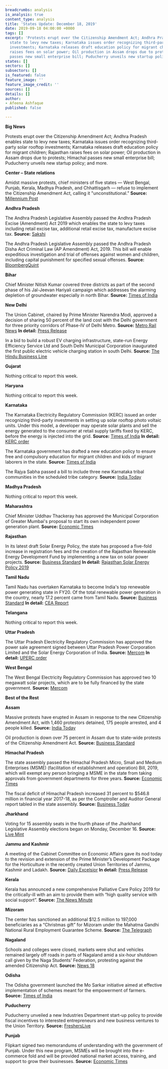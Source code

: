 ```yaml
---
breadcrumbs: analysis
is_analysis: true
content_type: analysis
title: 'States Update: December 18, 2019'
date: 2019-09-18 04:00:00 +0000
tags: []
excerpt: 'Protests erupt over the Citizenship Amendment Act; Andhra Pradesh enables
  state to levy new taxes; Karnataka issues order recognizing third-party solar rooftop
  investments; Karnataka releases draft education policy for migrant children; Rajasthan
  raises fees on solar power; Oil production in Assam drops due to protests; Himachal
  passes new small enterprise bill; Puducherry unveils new startup policy; and more. '
states: []
sectors: []
subsectors: []
is_featured: false
feature_image: ''
feature_image_credit: ''
sources: []
details: []
author:
- Afeena Ashfaque
published: false

---
```

**Big News**

Protests erupt over the Citizenship Amendment Act; Andhra Pradesh enables state to levy new taxes; Karnataka issues order recognizing third-party solar rooftop investments; Karnataka releases draft education policy for migrant children; Rajasthan raises fees on solar power; Oil production in Assam drops due to protests; Himachal passes new small enterprise bill; Puducherry unveils new startup policy; and more.

**Center – State relations**

Amidst massive protests, chief ministers of five states — West Bengal, Punjab, Kerala, Madhya Pradesh, and Chhattisgarh — refuse to implement the Citizenship Amendment Act, calling it "unconstitutional.” **Source:** [Millennium Post](http://www.millenniumpost.in/big-stories/5-states-refuse-to-implement-cab-centre-says-they-have-no-power-to-reject-391010)

**Andhra Pradesh**

The Andhra Pradesh Legislative Assembly passed the Andhra Pradesh Excise (Amendment) Act 2019 which enables the state to levy taxes including retail excise tax, additional retail excise tax, manufacture excise tax. **Source:** [Sakshi](https://english.sakshi.com/andhrapradesh/2019/12/12/ap-assembly-passes-three-bills)

The Andhra Pradesh Legislative Assembly passed the Andhra Pradesh Disha Act Criminal Law (AP Amendment) Act, 2019. This bill will enable expeditious investigation and trial of offenses against women and children, including capital punishment for specified sexual offenses. **Source:** [BloombergQuint](https://www.bloombergquint.com/law-and-policy/ap-assembly-passes-disha-bill)

**Bihar**

Chief Minister Nitish Kumar covered three districts as part of the second phase of his Jal-Jeevan Hariyali campaign which addresses the alarming depletion of groundwater especially in north Bihar. **Source:** [Times of India](https://timesofindia.indiatimes.com/city/patna/nitish-launches-projects-worth-rs-1k-crore-in-3-districts/articleshowprint/72497513.cms)

**New Delhi**

The Union Cabinet, chaired by Prime Minister Narendra Modi, approved a decision of sharing 50 percent of the land cost with the Delhi government for three priority corridors of Phase-IV of Delhi Metro. **Source:** [Metro Rail News](https://www.metrorailnews.in/centre-to-share-50-of-the-land-cost-with-delhi-government/) **In detail:** [Press Release](https://www.pmindia.gov.in/en/news_updates/cabinet-approves-revision-in-the-funding-pattern-of-delhi-metros-three-priority-corridors-of-phase-iv/)

In a bid to build a robust EV charging infrastructure, state-run Energy Efficiency Service Ltd and South Delhi Municipal Corporation inaugurated the first public electric vehicle charging station in south Delhi. **Source:** [The Hindu Business Line](https://www.thehindubusinessline.com/news/eesl-commissions-first-ev-charging-station-in-south-delhi/article30306077.ece)

**Gujarat**

Nothing critical to report this week.

**Haryana**

Nothing critical to report this week.

**Karnataka**

The Karnataka Electricity Regulatory Commission (KERC) issued an order recognizing third-party investments in setting up solar rooftop photo voltaic units. Under this model, a developer may operate solar plants and sell the energy generated to the consumer at retail supply tariffs fixed by KERC, before the energy is injected into the grid. **Source:** [Times of India](https://timesofindia.indiatimes.com/city/bengaluru/karnataka-install-solar-unit-on-your-rooftop-earn-rent/articleshow/72581298.cms) **In detail:** [KERC order](https://www.karnataka.gov.in/kerc/Documents/Decision%20on%20various%20models%20and%20Guidelines%20for%20SRTPV%20allowed%20to%20be%20installed%20on%20rooftops%20of%20consumer%20buildings.pdf)

The Karnataka government has drafted a new education policy to ensure free and compulsory education for migrant children and kids of migrant laborers in the state. **Source:** [Times of India](https://timesofindia.indiatimes.com/city/bengaluru/karnataka-government-drafts-new-education-policy-for-migrant-workers-kids/articleshow/72471828.cms)

The Rajya Sabha passed a bill to include three new Karnataka tribal communities in the scheduled tribe category. **Source:** [India Today](https://www.indiatoday.in/india/story/rajya-sabha-passes-bill-to-include-certain-communities-from-karnataka-in-st-list-1627839-2019-12-12)

**Madhya Pradesh**

Nothing critical to report this week.

**Maharashtra**

Chief Minister Uddhav Thackeray has approved the Municipal Corporation of Greater Mumbai's proposal to start its own independent power generation plant. **Source:** [Economic Times](https://energy.economictimes.indiatimes.com/news/renewable/maharashtra-cm-approves-mcgm-proposal-to-start-its-own-independent-power-generation-plant/72587234)

**Rajasthan**

In its latest draft Solar Energy Policy, the state has proposed a five-fold increase in registration fees and the creation of the Rajasthan Renewable Energy Development Fund by implementing a new tax on solar power projects. **Source:** [Business Standard](https://www.business-standard.com/article/economy-policy/rajasthan-levies-rs-2-5-lakh-cess-on-solar-projects-registration-fee-up-5x-119121000504_1.html) **In detail:** [Rajasthan Solar Energy Policy 2019](http://energy.rajasthan.gov.in/content/dam/raj/energy/rrecl/pdf/Home%20Page/Rajasthan%20Solar%20Energy%20Policy%202019.pdf)

**Tamil Nadu**

Tamil Nadu has overtaken Karnataka to become India's top renewable power generating state in FY20. Of the total renewable power generation in the country, nearly 17.2 percent came from Tamil Nadu. **Source:** [Business Standard](https://www.business-standard.com/article/economy-policy/tamil-nadu-overtakes-karnataka-to-become-no-1-in-renewable-energy-119121300666_1.html) **In detail:** [CEA Report](http://www.cea.nic.in/reports/monthly/renewable/2019/renewable-10.pdf)

**Telangana**

Nothing critical to report this week.

**Uttar Pradesh**

The Uttar Pradesh Electricity Regulatory Commission has approved the power sale agreement signed between Uttar Pradesh Power Corporation Limited and the Solar Energy Corporation of India. **Source:** [Mercom](https://mercomindia.com/uttar-pradesh-procure-solar-power-pavagada/) **In detail:** [UPERC order](http://www.uperc.org/App_File/148010-12-2019-pdf1212201920245PM.pdf)

**West Bengal**

The West Bengal Electricity Regulatory Commission has approved two 10 megawatt solar projects, which are to be fully financed by the state government. **Source:** [Mercom](https://mercomindia.com/west-bengal-approves-solar-projects/)

**Best of the Rest**

**Assam**

Massive protests have erupted in Assam in response to the new Citizenship Amendment Act, with 1,460 protestors detained, 175 people arrested, and 4 people killed. **Source:** [India Today](https://www.indiatoday.in/india/story/assam-caa-protest-4-dead-in-police-firing-175-arrested-more-than-1400-detained-1628545-2019-12-16)

Oil production is down over 75 percent in Assam due to state-wide protests of the Citizenship Amendment Act. **Source:** [Business Standard](https://www.business-standard.com/article/pti-stories/anti-citizenship-act-stir-hits-oil-gas-output-in-assam-119121500691_1.html)

**Himachal Pradesh**

The state assembly passed the Himachal Pradesh Micro, Small and Medium Enterprises (MSME) (facilitation of establishment and operation) Bill, 2019, which will exempt any person bringing a MSME in the state from taking approvals from government departments for three years. **Source:** [Economic Times](https://auto.economictimes.indiatimes.com/news/policy/new-msmes-need-no-government-approval-in-himachal-pradesh/72536268)

The fiscal deficit of Himachal Pradesh increased 31 percent to $546.8 million in financial year 2017-18, as per the Comptroller and Auditor General report tabled in the state assembly. **Source:** [Business Today](https://www.businesstoday.in/current/economy-politics/himachal-pradesh-fiscal-deficit-at-rs-3870-crore-in-fy18-cag/story/392088.html)

**Jharkhand**

Voting for 15 assembly seats in the fourth phase of the Jharkhand Legislative Assembly elections began on Monday, December 16. **Source:** [Live Mint](https://www.livemint.com/news/india/jharkhand-assembly-polls-voting-begins-for-fourth-phase-11576466497457.html)

**Jammu and Kashmir**

A meeting of the Cabinet Committee on Economic Affairs gave its nod today to the revision and extension of the Prime Minister’s Development Package for the Horticulture in the recently created Union Territories of Jammu, Kashmir and Ladakh. **Source:** [Daily Excelsior](https://www.dailyexcelsior.com/cabinet-nod-to-pmdp-extn-in-jk-ladakh/) **In detail:** [Press Release](https://pib.gov.in/newsite/PrintRelease.aspx?relid=195758)

**Kerala**

Kerala has announced a new comprehensive Palliative Care Policy 2019 for the critically-ill with an aim to provide them with “high quality service with social support”. **Source:** [The News Minute](https://www.thenewsminute.com/article/kerala-announces-comprehensive-palliative-care-policy-113924)

**Mizoram**

The center has sanctioned an additional $12.5 million to 197,000 beneficiaries as a “Christmas gift” for Mizoram under the Mahatma Gandhi National Rural Employment Guarantee Scheme. **Source:** [The Telegraph](https://www.telegraphindia.com/states/north-east/rs-88cr-for-rural-job-plan-for-mizoram/cid/1727089)

**Nagaland**

Schools and colleges were closed, markets were shut and vehicles remained largely off roads in parts of Nagaland amid a six-hour shutdown call given by the Naga Students' Federation, protesting against the amended Citizenship Act. **Source:** [News 18](https://www.news18.com/news/india/normal-life-hit-in-parts-of-nagaland-students-body-calls-for-shutdown-against-citizenship-law-2423883.html)

**Odisha**

The Odisha government launched the Mo Sarkar initiative aimed at effective implementation of schemes meant for the empowerment of farmers. **Source:** [Times of India](https://timesofindia.indiatimes.com/city/bhubaneswar/odisha-govt-includes-agriculture-department-under-mo-sarkar-initiative/articleshow/72495541.cms)

**Puducherry**

Puducherry unveiled a new Industries Department start-up policy to provide fiscal incentives to interested entrepreneurs and new business ventures to the Union Territory. **Source:** [FreshersLive](https://www.fresherslive.com/current-affairs/articles/puducherry-unveiled-a-startup-policy-of-the-industries-department-23507)

**Punjab**

Flipkart signed two memorandums of understanding with the government of Punjab. Under this new program, MSMEs will be brought into the e-commerce fold and will be provided national market access, training, and support to grow their businesses. **Source:** [Economic Times](https://economictimes.indiatimes.com/small-biz/sme-sector/flipkart-government-of-punjab-come-together-to-create-opportunities-for-msmes/articleshow/72383056.cms)